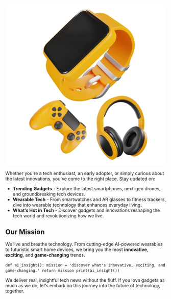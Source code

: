 # <span style="display:none;">Latest Trends in Gadgets and Technology</span>

<p align="center">
  <img src="assets/trending-gadgets-image.png" alt="Explore the Latest Trending Gadgets and Tech Innovations" />
</p>

Whether you're a tech enthusiast, an early adopter, or simply curious about the latest innovations, you've come to the right place. Stay updated on:

- **Trending Gadgets** - Explore the latest smartphones, next-gen drones, and groundbreaking tech devices.
- **Wearable Tech** - From smartwatches and AR glasses to fitness trackers, dive into wearable technology that enhances everyday living.
- **What’s Hot in Tech** - Discover gadgets and innovations reshaping the tech world and revolutionizing how we live.

## Our Mission

We live and breathe technology. From cutting-edge AI-powered wearables to futuristic smart home devices, we bring you the most **innovative**, **exciting**, and **game-changing** trends.

`def ai_insight(): mission = 'discover what's innovative, exciting, and game-changing.' return mission print(ai_insight())`

We deliver real, insightful tech news without the fluff. If you love gadgets as much as we do, let’s embark on this journey into the future of technology, together.
